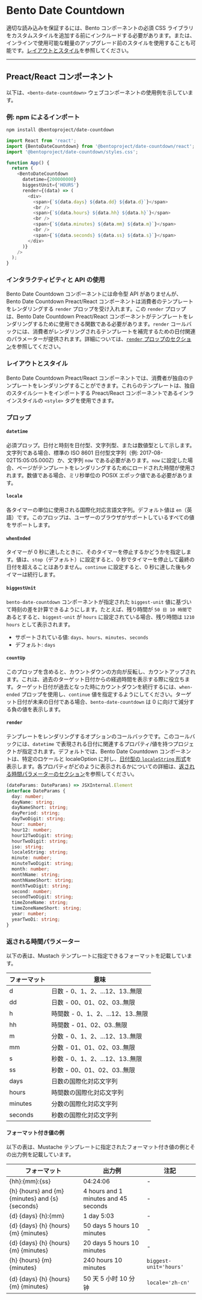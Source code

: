 # Bento Date Countdown

適切な読み込みを保証するには、Bento コンポーネントの必須 CSS ライブラリをカスタムスタイルを追加する前にインクルードする必要があります。または、インラインで使用可能な軽量のアップグレード前のスタイルを使用することも可能です。[レイアウトとスタイル](#layout-and-style)を参照してください。

<!--
## Web Component

TODO(https://go.amp.dev/issue/36619): Restore this section. We don't include it because we don't support <template> in Bento Web Components yet.

An older version of this file contains the removed section, though it's incorrect:

https://github.com/ampproject/amphtml/blob/422d171e87571c4d125a2bf956e78e92444c10e8/extensions/amp-date-countdown/1.0/README.md
-->

---

## Preact/React コンポーネント

以下は、`<bento-date-countdown>` ウェブコンポーネントの使用例を示しています。

### 例: npm によるインポート

```sh
npm install @bentoproject/date-countdown
```

```javascript
import React from 'react';
import {BentoDateCountdown} from '@bentoproject/date-countdown/react';
import '@bentoproject/date-countdown/styles.css';

function App() {
  return (
    <BentoDateCountdown
      datetime={200000000}
      biggestUnit={'HOURS'}
      render={(data) => (
        <div>
          <span>{`${data.days} ${data.dd} ${data.d}`}</span>
          <br />
          <span>{`${data.hours} ${data.hh} ${data.h}`}</span>
          <br />
          <span>{`${data.minutes} ${data.mm} ${data.m}`}</span>
          <br />
          <span>{`${data.seconds} ${data.ss} ${data.s}`}</span>
        </div>
      )}
    />
  );
}
```

### インタラクティビティと API の使用

Bento Date Countdown コンポーネントには命令型 API がありませんが、Bento Date Countdown Preact/React コンポーネントは消費者のテンプレートをレンダリングする `render` プロップを受け入れます。この `render` プロップは、Bento Date Countdown Preact/React コンポーネントがテンプレートをレンダリングするために使用できる関数である必要があります。`render` コールバックには、消費者がレンダリングされるテンプレートを補完するための日付関連のパラメーターが提供されます。詳細については、<a href="#render" data-md-type="link">`render` プロップのセクション</a>を参照してください。

### レイアウトとスタイル

Bento Date Countdown Preact/React コンポーネントでは、消費者が独自のテンプレートをレンダリングすることができます。これらのテンプレートは、独自のスタイルシートをインポートする Preact/React コンポーネントであるインラインスタイルの `<style>` タグを使用できます。

### プロップ

#### `datetime`

必須プロップ。日付と時刻を日付型、文字列型、または数値型として示します。文字列である場合、標準の ISO 8601 日付型文字列（例: 2017-08-02T15:05:05.000Z）か、文字列 `now` である必要があります。`now` に設定した場合、ページがテンプレートをレンダリングするためにロードされた時間が使用されます。数値である場合、ミリ秒単位の POSIX エポック値である必要があります。

#### `locale`

各タイマーの単位に使用される国際化対応言語文字列。デフォルト値は `en`（英語）です。このプロップは、ユーザーのブラウザがサポートしているすべての値をサポートします。

#### `whenEnded`

タイマーが 0 秒に達したときに、そのタイマーを停止するかどうかを指定します。値は、`stop`（デフォルト）に設定すると、0 秒でタイマーを停止して最終の日付を超えることはありません。`continue` に設定すると、0 秒に達した後もタイマーは続行します。

#### `biggestUnit`

`bento-date-countdown` コンポーネントが指定された `biggest-unit` 値に基づいて時刻の差を計算できるようにします。たとえば、残り時間が `50 日 10 時間`であるとすると、`biggest-unit` が `hours` に設定されている場合、残り時間は `1210 hours` として表示されます。

-   サポートされている値: `days`、`hours`、`minutes`、`seconds`
-   デフォルト: `days`

#### `countUp`

このプロップを含めると、カウントダウンの方向が反転し、カウントアップされます。これは、過去のターゲット日付からの経過時間を表示する際に役立ちます。ターゲット日付が過去となった時にカウントダウンを続行するには、`when-ended` プロップを使用し、`continue` 値を指定するようにしてください。ターゲット日付が未来の日付である場合、`bento-date-countdown` は 0 に向けて減分する負の値を表示します。

#### `render`

テンプレートをレンダリングするオプションのコールバックです。このコールバックには、`datetime` で表現される日付に関連するプロパティ/値を持つプロジェクトが指定されます。デフォルトでは、Bento Date Countdown コンポーネントは、特定のロケールと localeOption に対し、[日付型の `localeString` 形式](https://developer.mozilla.org/en-US/docs/Web/JavaScript/Reference/Global_Objects/Date/toLocaleString)を表示します。各プロパティがどのように表示されるかについての詳細は、[返される時間パラメーターのセクション](#returned-time-parameters)を参照してください。

```typescript
(dateParams: DateParams) => JSXInternal.Element
interface DateParams {
  day: number;
  dayName: string;
  dayNameShort: string;
  dayPeriod: string;
  dayTwoDigit: string;
  hour: number;
  hour12: number;
  hour12TwoDigit: string;
  hourTwoDigit: string;
  iso: string;
  localeString: string;
  minute: number;
  minuteTwoDigit: string;
  month: number;
  monthName: string;
  monthNameShort: string;
  monthTwoDigit: string;
  second: number;
  secondTwoDigit: string;
  timeZoneName: string;
  timeZoneNameShort: string;
  year: number;
  yearTwoDi: string;
}
```

### 返される時間パラメーター

以下の表は、Mustach テンプレートに指定できるフォーマットを記載しています。

| フォーマット | 意味                              |
| ------------ | --------------------------------- |
| d            | 日数 - 0、1、2、...12、13..無限   |
| dd           | 日数 - 00、01、02、03..無限       |
| h            | 時間数 - 0、1、2、...12、13..無限 |
| hh           | 時間数 - 01、02、03..無限         |
| m            | 分数 - 0、1、2、...12、13..無限   |
| mm           | 分数 - 01、01、02、03..無限       |
| s            | 秒数 - 0、1、2、...12、13..無限   |
| ss           | 秒数 - 00、01、02、03..無限       |
| days         | 日数の国際化対応文字列            |
| hours        | 時間数の国際化対応文字列          |
| minutes      | 分数の国際化対応文字列            |
| seconds      | 秒数の国際化対応文字列            |

#### フォーマット付き値の例

以下の表は、Mustache テンプレートに指定されたフォーマット付き値の例とその出力例を記載しています。

| フォーマット                                    | 出力例                               | 注記                   |
| ----------------------------------------------- | ------------------------------------ | ---------------------- |
| {hh}:{mm}:{ss}                                  | 04:24:06                             | -                      |
| {h} {hours} and {m} {minutes} and {s} {seconds} | 4 hours and 1 minutes and 45 seconds | -                      |
| {d} {days} {h}:{mm}                             | 1 day 5:03                           | -                      |
| {d} {days} {h} {hours} {m} {minutes}            | 50 days 5 hours 10 minutes           | -                      |
| {d} {days} {h} {hours} {m} {minutes}            | 20 days 5 hours 10 minutes           | -                      |
| {h} {hours} {m} {minutes}                       | 240 hours 10 minutes                 | `biggest-unit='hours'` |
| {d} {days} {h} {hours} {m} {minutes}            | 50 天 5 小时 10 分钟                 | `locale='zh-cn'`       |
